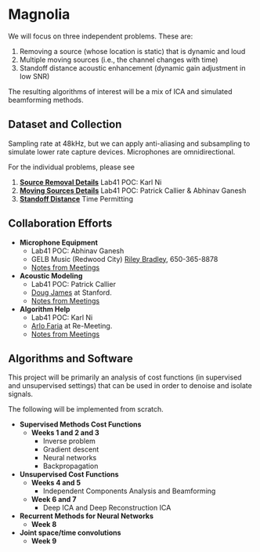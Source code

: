 # Magnolia

We will focus on three independent problems. These are:
1. Removing a source (whose location is static) that is dynamic and loud
2. Multiple moving sources (i.e., the channel changes with time)
3. Standoff distance acoustic enhancement (dynamic gain adjustment in low SNR)

The resulting algorithms of interest will be a mix of ICA and simulated beamforming methods.

## Dataset and Collection

Sampling rate at 48kHz, but we can apply anti-aliasing and subsampling to simulate lower rate capture devices. Microphones are omnidirectional.

For the individual problems, please see
1. [**Source Removal Details**](sourceremove.md)
  Lab41 POC: Karl Ni
2. [**Moving Sources Details**](movingsource.md)
  Lab41 POC: Patrick Callier & Abhinav Ganesh
3. [**Standoff Distance**](standoff.md)
  Time Permitting

## Collaboration Efforts

- **Microphone Equipment**
  - Lab41 POC: Abhinav Ganesh
  - GELB Music (Redwood City) [Riley Bradley](mailto:riley@gelbmusic.com), 650-365-8878
  - [Notes from Meetings](micequipment.md)
- **Acoustic Modeling**
  - Lab41 POC: Patrick Callier
  - [Doug James](mailto:djames@stanford.edu) at Stanford.
  - [Notes from Meetings](acousticmodel.md)
- **Algorithm Help**
  - Lab41 POC: Karl Ni
  - [Arlo Faria](mailto:arlo@remeeting.com) at Re-Meeting.
  - [Notes from Meetings](algorithmhelp.md)

## Algorithms and Software

This project will be primarily an analysis of cost functions (in supervised and unsupervised settings) that can be used in order to denoise and isolate signals.

The following will be implemented from scratch.

- **Supervised Methods Cost Functions**
  - **Weeks 1 and 2 and 3**
    - Inverse problem
    - Gradient descent
    - Neural networks
    - Backpropagation
- **Unsupervised Cost Functions** 
  - **Weeks 4 and 5**
    - Independent Components Analysis and Beamforming
  - **Week 6 and 7** 
    - Deep ICA and Deep Reconstruction ICA
- **Recurrent Methods for Neural Networks**
  - **Week 8**
- **Joint space/time convolutions**
  - **Week 9**

